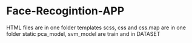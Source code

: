 # Face-Recogintion-APP
HTML files are in one folder templates
scss, css and css.map are in one folder static
pca_model, svm_model are train and in DATASET
